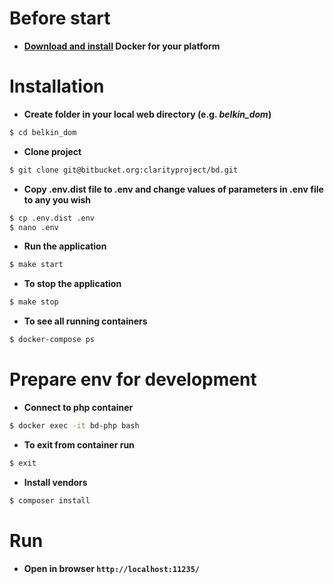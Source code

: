 Before start
============

+ **[Download and install](https://docs.docker.com/engine/installation/) Docker for your platform**

Installation
============

+ **Create folder in your local web directory (e.g. _belkin_dom_)**

```bash
$ cd belkin_dom
```

+ **Clone project**

```bash
$ git clone git@bitbucket.org:clarityproject/bd.git
```

+ **Copy .env.dist file to .env and change values of parameters in .env file to any you wish**
```bash
$ cp .env.dist .env
$ nano .env 
```

+ **Run the application**

```bash
$ make start
```

+ **To stop the application**

```bash
$ make stop
```

+ **To see all running containers**

```bash
$ docker-compose ps
```

Prepare env for development
===========================
+ **Connect to php container**

```bash
$ docker exec -it bd-php bash
```

+ **To exit from container run**

```bash
$ exit
```

+ **Install vendors**

```bash
$ composer install
```

Run
===

+ **Open in browser ```http://localhost:11235/```**
